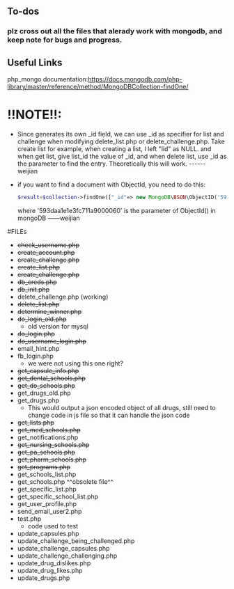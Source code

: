 ## To-dos 

### plz cross out all the files that alerady work with mongodb, and keep note for bugs and progress.  

## Useful Links

php_mongo documentation:https://docs.mongodb.com/php-library/master/reference/method/MongoDBCollection-findOne/

# !!NOTE!!:  
* Since generates its own _id field, we can use _id as specifier for list and challenge when modifying delete_list.php or delete_challenge.php. Take create list for example, when creating a list, I left "lid" as NULL. and when get list, give list_id the value of _id, and when delete list, use _id as the parameter to find the entry. Theoretically this will work. ------ weijian

* if you want to find a document with ObjectId, you need to do this: 

  ```php
  $result=$collection->findOne(["_id"=> new MongoDB\BSON\ObjectID('593daa1e1e3fc711a9000060')]);
  ```

  where '593daa1e1e3fc711a9000060' is the parameter of ObjectId() in mongoDB ——weijian 


#FILEs

* ~~check_username.php~~
* ~~create_account.php~~
* ~~create_challenge.php~~
* ~~create_list.php~~
* ~~create_challenge.php~~
* ~~db_creds.php~~
* ~~db_init.php~~
* delete_challenge.php (working)
* ~~delete_list.php~~
* ~~determine_winner.php~~
* ~~do_login_old.php~~
  * old version for mysql
* ~~do_login.php~~
* ~~do_username_login.php~~
* email_hint.php
* fb_login.php
  * we were not using this one right?
* ~~get_capsule_info.php~~
* ~~get_dental_schools.php~~
* ~~get_do_schools.php~~
* get_drugs_old.php
* get_drugs.php
  * This would output a json encoded object of all drugs, still need to change code in js file so that it can handle the json code
* ~~get_lists.php~~
* ~~get_med_schools.php~~
* get_notifications.php
* ~~get_nursing_schools.php~~
* ~~get_pa_schools.php~~
* ~~get_pharm_schools.php~~
* ~~get_programs.php~~
* get_schools_list.php
* get_schools.php
  ^^obsolete file^^
* get_specific_list.php
* get_specific_school_list.php
* get_user_profile.php
* send_email_user2.php
* test.php
  * code used to test 
* update_capsules.php
* update_challenge_being_challenged.php
* update_challenge_capsules.php
* update_challenge_challenging.php
* update_drug_dislikes.php
* update_drug_likes.php
* update_drugs.php